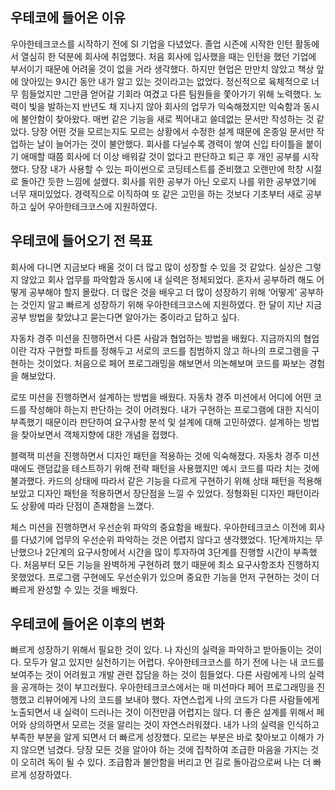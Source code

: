 ## 우테코에 들어온 이유

우아한테크코스를 시작하기 전에 SI 기업을 다녔었다. 졸업 시즌에 시작한 인턴 활동에서 열심히 한 덕분에 회사에 취업했다. 처음 회사에 입사했을 때는 인턴을 했던 기업에 부서이기 때문에 어려울 것이 없을 거라 생각했다. 하지만 현업은 만만치 않았고 책상 앞에 앉아있는 9시간 동안 내가 알고 있는 것이라고는 없었다. 정신적으로 육체적으로 너무 힘들었지만 그만큼 얻어갈 기회라 여겼고 다른 팀원들을 쫓아가기 위해 노력했다. 노력이 빛을 발하는지 반년도 채 지나지 않아 회사의 업무가 익숙해졌지만 익숙함과 동시에 불안함이 찾아왔다. 매번 같은 기능을 새로 찍어내고 쓸데없는 문서만 작성하는 것 같았다. 당장 어떤 것을 모르는지도 모르는 상황에서 수정한 설계 때문에 온종일 문서만 작업하는 날이 늘어가는 것이 불안했다. 회사를 다닐수록 경력이 쌓여 신입 타이틀을 붙이기 애매할 때쯤 회사에 더 이상 배워갈 것이 없다고 판단하고 퇴근 후 개인 공부를 시작했다. 당장 내가 사용할 수 있는 파이썬으로 코딩테스트를 준비했고 오랜만에 학창 시절로 돌아간 듯한 느낌에 설렜다. 회사를 위한 공부가 아닌 오로지 나를 위한 공부였기에 너무 재미있었다. 경력직으로 이직하여 또 같은 고민을 하는 것보다 기초부터 새로 공부하고 싶어 우아한테크코스에 지원하였다.

## 우테코에 들어오기 전 목표

회사에 다니면 지금보다 배울 것이 더 많고 많이 성장할 수 있을 것 같았다. 실상은 그렇지 않았고 회사 업무를 파악함과 동시에 내 실력은 정체되었다. 혼자서 공부하려 해도 어떻게 공부해야 할지 몰랐다. 더 많은 것을 배우고 더 많이 성장하기 위해 ‘어떻게' 공부하는 것인지 알고 빠르게 성장하기 위해 우아한테크코스에 지원하였다. 한 달이 지난 지금 공부 방법을 찾았냐고 묻는다면 알아가는 중이라고 답하고 싶다. 

자동차 경주 미션을 진행하면서 다른 사람과 협업하는 방법을 배웠다. 지금까지의 협업이란 각자 구현할 파트를 정해두고 서로의 코드를 침범하지 않고 하나의 프로그램을 구현하는 것이었다. 처음으로 페어 프로그래밍을 해보면서 의논해보며 코드를 짜보는 경험을 해보았다. 

로또 미션을 진행하면서 설계하는 방법을 배웠다. 자동차 경주 미션에서 어디에 어떤 코드를 작성해야 하는지 판단하는 것이 어려웠다. 내가 구현하는 프로그램에 대한 지식이 부족했기 때문이라 판단하여 요구사항 분석 및 설계에 대해 고민하였다. 설계하는 방법을 찾아보면서 객체지향에 대한 개념을 접했다.

블랙잭 미션을 진행하면서 디자인 패턴을 적용하는 것에 익숙해졌다. 자동차 경주 미션 때에도 랜덤값을 테스트하기 위해 전략 패턴을 사용했지만 예시 코드를 따라 치는 것에 불과했다. 카드의 상태에 따라서 같은 기능을 다르게 구현하기 위해 상태 패턴을 적용해보았고 디자인 패턴을 적용하면서 장단점을 느낄 수 있었다. 정형화된 디자인 패턴이라도 상황에 따라 단점이 존재함을 느꼈다.

체스 미션을 진행하면서 우선순위 파악의 중요함을 배웠다. 우아한테크코스 이전에 회사를 다녔기에 업무의 우선순위 파악하는 것은 어렵지 않다고 생각했었다. 1단계까지는 무난했으나 2단계의 요구사항에서 시간을 많이 투자하여 3단계를 진행할 시간이 부족했다. 처음부터 모든 기능을 완벽하게 구현하려 했기 때문에 최소 요구사항조차 진행하지 못했었다. 프로그램 구현에도 우선순위가 있으며 중요한 기능을 먼저 구현하는 것이 더 빠르게 완성할 수 있는 것을 배웠다.

## 우테코에 들어온 이후의 변화

빠르게 성장하기 위해서 필요한 것이 있다. 나 자신의 실력을 파악하고 받아들이는 것이다. 모두가 알고 있지만 실천하기는 어렵다. 우아한테크코스를 하기 전에 나는 내 코드를 보여주는 것이 어려웠고 개발 관련 잡담을 하는 것이 힘들었다. 다른 사람에게 나의 실력을 공개하는 것이 부끄러웠다. 우아한테크코스에서는 매 미션마다 페어 프로그래밍을 진행했고 리뷰어에게 나의 코드를 보내야 했다. 자연스럽게 나의 코드가 다른 사람들에게 노출되면서 내 실력이 드러나는 것이 이전만큼 어렵지는 않다. 더 좋은 설계를 위해서 페어와 상의하면서 모르는 것을 알리는 것이 자연스러워졌다. 내가 나의 실력을 인식하고 부족한 부분을 알게 되면서 더 빠르게 성장했다. 모르는 부분은 바로 찾아보고 이해가 가지 않으면 넘겼다. 당장 모든 것을 알아야 하는 것에 집착하여 조급한 마음을 가지는 것이 오히려 독이 될 수 있다. 조급함과 불안함을 버리고 먼 길로 돌아감으로써 나는 더 빠르게 성장하였다.
